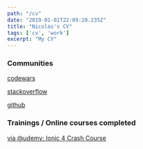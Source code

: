 ```yaml
---
path: "/cv"
date: "2019-01-01T22:09:20.235Z"
title: "Nicolas's CV"
tags: ['cv', 'work']
excerpt: "My CV"
---
```


### Communities

[codewars](https://www.codewars.com/users/nperon)

[stackoverflow](https://stackoverflow.com/users/10363360)

[github](https://github.com/nperon)

### Trainings / Online courses completed

[ via @udemy: Ionic 4 Crash Course](http://ude.my/UC-LTEODNLK)

